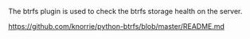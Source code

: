 The btrfs plugin is used to check the btrfs storage health on the server.

https://github.com/knorrie/python-btrfs/blob/master/README.md
